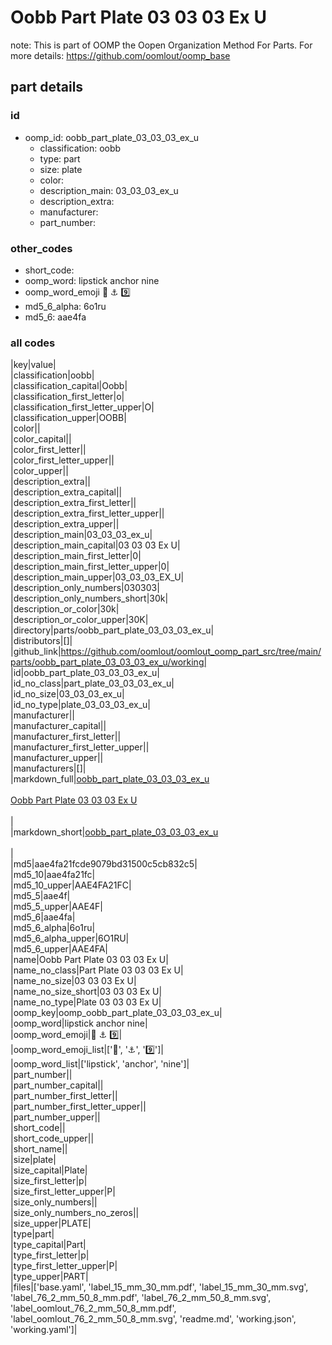# Oobb Part Plate 03 03 03 Ex U  

note: This is part of OOMP the Oopen Organization Method For Parts. For more details: https://github.com/oomlout/oomp_base

##  part details





### id
* oomp_id: oobb_part_plate_03_03_03_ex_u
  * classification: oobb
  * type: part
  * size: plate
  * color: 
  * description_main: 03_03_03_ex_u
  * description_extra: 
  * manufacturer: 
  * part_number: 

### other_codes
* short_code: 
* oomp_word: lipstick anchor nine
* oomp_word_emoji :lipstick: :anchor: :nine:
* md5_6_alpha: 6o1ru
* md5_6: aae4fa

### all codes 
|key|value|  
|classification|oobb|  
|classification_capital|Oobb|  
|classification_first_letter|o|  
|classification_first_letter_upper|O|  
|classification_upper|OOBB|  
|color||  
|color_capital||  
|color_first_letter||  
|color_first_letter_upper||  
|color_upper||  
|description_extra||  
|description_extra_capital||  
|description_extra_first_letter||  
|description_extra_first_letter_upper||  
|description_extra_upper||  
|description_main|03_03_03_ex_u|  
|description_main_capital|03 03 03 Ex U|  
|description_main_first_letter|0|  
|description_main_first_letter_upper|0|  
|description_main_upper|03_03_03_EX_U|  
|description_only_numbers|030303|  
|description_only_numbers_short|30k|  
|description_or_color|30k|  
|description_or_color_upper|30K|  
|directory|parts/oobb_part_plate_03_03_03_ex_u|  
|distributors|[]|  
|github_link|https://github.com/oomlout/oomlout_oomp_part_src/tree/main/parts/oobb_part_plate_03_03_03_ex_u/working|  
|id|oobb_part_plate_03_03_03_ex_u|  
|id_no_class|part_plate_03_03_03_ex_u|  
|id_no_size|03_03_03_ex_u|  
|id_no_type|plate_03_03_03_ex_u|  
|manufacturer||  
|manufacturer_capital||  
|manufacturer_first_letter||  
|manufacturer_first_letter_upper||  
|manufacturer_upper||  
|manufacturers|[]|  
|markdown_full|[oobb_part_plate_03_03_03_ex_u](https://github.com/oomlout/oomlout_oomp_part_src/tree/main/parts/oobb_part_plate_03_03_03_ex_u/working)<br>[](https://github.com/oomlout/oomlout_oomp_part_src/tree/main/parts/oobb_part_plate_03_03_03_ex_u/working)<br>[Oobb Part Plate 03 03 03 Ex U](https://github.com/oomlout/oomlout_oomp_part_src/tree/main/parts/oobb_part_plate_03_03_03_ex_u/working)<br><br>|  
|markdown_short|[oobb_part_plate_03_03_03_ex_u](https://github.com/oomlout/oomlout_oomp_part_src/tree/main/parts/oobb_part_plate_03_03_03_ex_u/working)<br><br>|  
|md5|aae4fa21fcde9079bd31500c5cb832c5|  
|md5_10|aae4fa21fc|  
|md5_10_upper|AAE4FA21FC|  
|md5_5|aae4f|  
|md5_5_upper|AAE4F|  
|md5_6|aae4fa|  
|md5_6_alpha|6o1ru|  
|md5_6_alpha_upper|6O1RU|  
|md5_6_upper|AAE4FA|  
|name|Oobb Part Plate 03 03 03 Ex U|  
|name_no_class|Part Plate 03 03 03 Ex U|  
|name_no_size|03 03 03 Ex U|  
|name_no_size_short|03 03 03 Ex U|  
|name_no_type|Plate 03 03 03 Ex U|  
|oomp_key|oomp_oobb_part_plate_03_03_03_ex_u|  
|oomp_word|lipstick anchor nine|  
|oomp_word_emoji|:lipstick: :anchor: :nine:|  
|oomp_word_emoji_list|[':lipstick:', ':anchor:', ':nine:']|  
|oomp_word_list|['lipstick', 'anchor', 'nine']|  
|part_number||  
|part_number_capital||  
|part_number_first_letter||  
|part_number_first_letter_upper||  
|part_number_upper||  
|short_code||  
|short_code_upper||  
|short_name||  
|size|plate|  
|size_capital|Plate|  
|size_first_letter|p|  
|size_first_letter_upper|P|  
|size_only_numbers||  
|size_only_numbers_no_zeros||  
|size_upper|PLATE|  
|type|part|  
|type_capital|Part|  
|type_first_letter|p|  
|type_first_letter_upper|P|  
|type_upper|PART|  
|files|['base.yaml', 'label_15_mm_30_mm.pdf', 'label_15_mm_30_mm.svg', 'label_76_2_mm_50_8_mm.pdf', 'label_76_2_mm_50_8_mm.svg', 'label_oomlout_76_2_mm_50_8_mm.pdf', 'label_oomlout_76_2_mm_50_8_mm.svg', 'readme.md', 'working.json', 'working.yaml']|  
